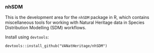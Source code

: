 ### nhSDM

This is the development area for the `nhSDM` package in R, which contains miscellaneous tools for working with Natural Heritage data in Species Distribution Modelling (SDM) workflows. 

Install using `devtools`:

```
devtools::install_github("VANatHeritage/nhSDM")
```